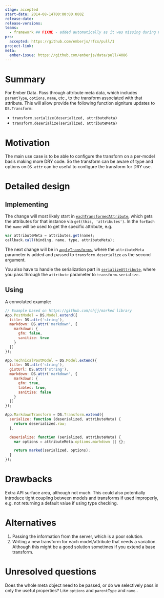 ```yaml
---
stage: accepted
start-date: 2014-08-14T00:00:00.000Z
release-date:
release-versions:
teams:
  - framework ## FIXME - added automatically as it was missing during migration
prs:
  accepted: https://github.com/emberjs/rfcs/pull/1
project-link:
meta:
  ember-issue: https://github.com/emberjs/data/pull/4086
---
```


# Summary

For Ember Data. Pass through attribute meta data, which includes `parentType`, `options`, `name`, etc.,
to the transform associated with that attribute. This will allow provide the following function signiture updates to `DS.Transform`:

* `transform.serialize(deserialized, attributeMeta)`
* `transform.deserialize(serialized, attributeMeta)`

# Motivation

The main use case is to be able to configure the transform
on a per-model basis making more DRY code. So the transform can be aware of type and options on `DS.attr` can
be useful to configure the transform for DRY use.

# Detailed design

## Implementing

The change will most likely start in [`eachTransformedAttribute`][1], which gets the attributes for that instance via `get(this, 'attributes')`. In the `forEach` the `name` will be used to get the specific attribute, e.g.

```js
var attributeMeta = attributes.get(name);
callback.call(binding, name, type, attributeMeta);
```

The next change will be in [`applyTransforms`][2], where the `attributeMeta` parameter is added and passed to `transform.deserialize` as the second argument.

You also have to handle the serialization part in [`serializeAttribute`][3], where you pass through the `attribute` parameter to `transform.serialize`.

## Using

A convoluted example:

```js
// Example based on https://github.com/chjj/marked library
App.PostModel = DS.Model.extend({
  title: DS.attr('string'),
  markdown: DS.attr('markdown', {
    markdown: {
      gfm: false,
      sanitize: true
    }
  })
});

App.TechnicalPostModel = DS.Model.extend({
  title: DS.attr('string'),
  gistUrl: DS.attr('string'),
  markdown: DS.attr('markdown', {
    markdown: {
      gfm: true,
      tables: true,
      sanitize: false
    }
  })
});

App.MarkdownTransform = DS.Transform.extend({
  serialize: function (deserialized, attributeMeta) {
    return deserialized.raw;
  },

  deserialize: function (serialized, attributeMeta) {
    var options = attributeMeta.options.markdown || {};

    return marked(serialized, options);
  }
});
```

# Drawbacks

Extra API surface area, although not much. This could also potentially introduce tight coupling between models and transforms if used improperly, e.g. not returning a default value if using type checking.

# Alternatives

1. Passing the information from the server, which is a poor solution.
2. Writing a new transform for each model/attribute that needs a variation. Although this might be a good solution sometimes if you extend a base transform.

# Unresolved questions

Does the whole meta object need to be passed, or do we selectively pass in only the useful properties? Like
`options` and `parentType` and `name`..



[1]: https://github.com/emberjs/data/blob/master/packages/ember-data/lib/system/model/attributes.js#L193
[2]: https://github.com/emberjs/data/blob/master/packages/ember-data/lib/serializers/json_serializer.js#L117
[3]: https://github.com/emberjs/data/blob/master/packages/ember-data/lib/serializers/json_serializer.js#L528
